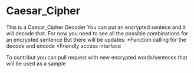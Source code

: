 # Caesar_Cipher
This is a Caesar_Cipher Decoder
You can put an encrypted sentece and it will decode that.
For now you need to see all the possible combinations for an encrypted sentence
But there will be updates:
*Function calling for the decode and encode
*Friendly access interface

To contribut you can pull request with new encrypted words/senteces that will be used as a sample


